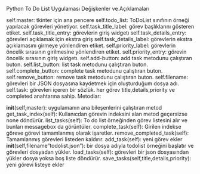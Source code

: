 Python To Do List Uygulaması Değişkenler ve Açıklamaları


self.master:  tkinter için ana pencere
self.todo_list: ToDoList sınıfının örneği yapılacak görevleri yönetiyor.
self.task_title_label: görev başlıklarını gösteren etiket.
self.task_title_entry: görevlerin giriş widgetı
self.task_details_entry: görevleri açıklamak için ekstra giriş
self.task_details_label: görevlerin ekstra açıklamasını girmeye yönlendiren etiket.
self.priority_label: görevlerin öncelik sırasının girilmesine yönlendiren etiket.
self.priority_entry: görevin öncelik sırasının giriş widgetı.
self.add-button: add task metodunu çalıştıran buton.
self.list_button: list task metodunu çalıştıran buton.
self.complete_button: complete task metodunu çalıştıran buton.
self.remove_button: remove task metodunu çalıştıran buton.
self.filename: görevleri bir JSON dosyasına kaydetmek için oluşturduğum dosya adı.
self.task: görevleri içeren bir sözlük. her görev title,details,priority ve completed anahtarına sahip.
Metodlar:

__init__(self,master): uygulamanın ana bileşenlerini çalıştıran metod
get_task_index(self): Kullanıcdan görevin indeksini alan metod geçersizse none döndürür.
list_tasks(self): To do list örneğinden görev listesini alır ve bunları messagebox da görüntüler.
complete_task(self): Girilen indekse göreve görevi tamamlanmış olarak işaretler.
remove_completed_task(self): Tamamlanmış görevleri listeden kaldırır.
add_task(self): yeni görev ekler
__init__(self,filename”todolist.json”): bir dosya adıyla todolist örneğini başlatır ve görevleri dosyadan yükler.
load_tasks(self): görevleri bir json dosyasından yükler dosya yoksa boş liste döndürür.
save_tasks(self,title,details,priority): yeni görevi listeye ekler


